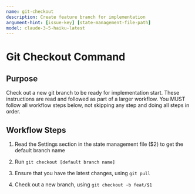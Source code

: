 ```yaml
---
name: git-checkout
description: Create feature branch for implementation
argument-hint: [issue-key] [state-management-file-path]
model: claude-3-5-haiku-latest
---
```


# Git Checkout Command

## Purpose

Check out a new git branch to be ready for implementation start.
These instructions are read and followed as part of a larger workflow.
You MUST follow all workflow steps below, not skipping any step and doing all steps in order.

## Workflow Steps

1. Read the Settings section in the state management file ($2) to get the default branch name

2. Run `git checkout [default branch name]`

3. Ensure that you have the latest changes, using `git pull`

4. Check out a new branch, using `git checkout -b feat/$1`
